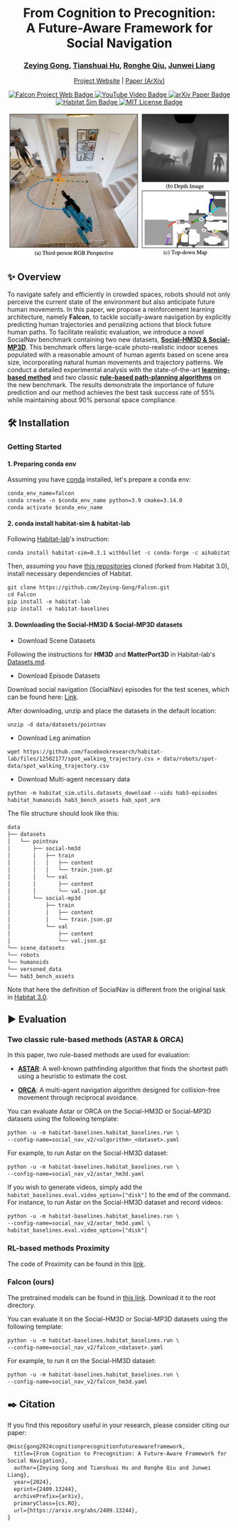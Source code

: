 <div align="center">
  <h1>From Cognition to Precognition: <br>A Future-Aware Framework for Social Navigation</h1>
  <h3>
    <a href="https://zeying-gong.github.io/">Zeying Gong</a>,
    <a href="https://hutslib.github.io/">Tianshuai Hu</a>,
    <a href="https://precognition.team/">Ronghe Qiu</a>,
    <a href="https://junweiliang.me/">Junwei Liang</a>
  </h3>

  <p>
    <a href="https://zeying-gong.github.io/projects/falcon/">Project Website</a> |
    <a href="https://arxiv.org/abs/2409.13244">Paper (ArXiv)</a>
  </p>

  <!-- Badges -->
  <p>
    <a href="https://zeying-gong.github.io/projects/falcon/">
      <img src="https://img.shields.io/badge/Web-Falcon-deepgreen.svg" alt="Falcon Project Web Badge">
    </a>
    <a href="https://www.youtube.com/watch?v=elNI7XlRyvU">
      <img src="https://img.shields.io/badge/Video-Youtube-red.svg" alt="YouTube Video Badge">
    </a>
    <a href="https://arxiv.org/abs/2409.13244">
      <img src="https://img.shields.io/badge/cs.ai-arxiv:2409.13244-42ba94.svg" alt="arXiv Paper Badge">
    </a>
    <a href="https://github.com/facebookresearch/habitat-sim">
      <img src="https://img.shields.io/static/v1?label=supports&message=Habitat%20Sim&color=informational" alt="Habitat Sim Badge">
    </a>
    <a href="https://github.com/Zeying-Gong/habitat-lab/blob/main/LICENSE">
      <img src="https://img.shields.io/badge/License-MIT-yellow.svg" alt="MIT License Badge">
    </a>
  </p>

  <!-- Task Illustration Image -->
  <img src="web-img/task_illustration_v5.png" width="600" alt="Task Illustration">
</div>


## :sparkles: Overview

To navigate safely and efficiently in crowded spaces, robots should not only perceive the current state of the environment but also anticipate future human movements.
In this paper, we propose a reinforcement learning architecture, namely **Falcon**, to tackle socially-aware navigation by explicitly predicting human trajectories and penalizing actions that block future human paths.
To facilitate realistic evaluation, we introduce a novel SocialNav benchmark containing two new datasets, [**Social-HM3D & Social-MP3D**](#3-downloading-the-social-hm3d--social-mp3d-datasets).
This benchmark offers large-scale photo-realistic indoor scenes populated with a reasonable amount of human agents based on scene area size, incorporating natural human movements and trajectory patterns.
We conduct a detailed experimental analysis with the state-of-the-art [**learning-based method**](#two-classic-rule-based-methods-astar--orca) and two classic [**rule-based path-planning algorithms**](#two-rl-based-methods-proximity--falconours) on the new benchmark.
The results demonstrate the importance of future prediction and our method achieves the best task success rate of 55% while maintaining about 90% personal space compliance.

## :hammer_and_wrench: Installation

### Getting Started

#### 1. **Preparing conda env**

Assuming you have [conda](https://docs.conda.io/projects/conda/en/latest/user-guide/install/) installed, let's prepare a conda env:
```
conda_env_name=falcon
conda create -n $conda_env_name python=3.9 cmake=3.14.0
conda activate $conda_env_name
```

#### 2. **conda install habitat-sim & habitat-lab**
Following [Habitat-lab](https://github.com/facebookresearch/habitat-lab.git)'s instruction:
```
conda install habitat-sim=0.3.1 withbullet -c conda-forge -c aihabitat
```

Then, assuming you have [this repositories](https://github.com/Zeying-Gong/habitat-lab) cloned (forked from Habitat 3.0), install necessary dependencies of Habitat.
```
git clone https://github.com/Zeying-Gong/Falcon.git
cd Falcon
pip install -e habitat-lab
pip install -e habitat-baselines
```

#### 3. **Downloading the Social-HM3D & Social-MP3D datasets**

- Download Scene Datasets

Following the instructions for **HM3D** and **MatterPort3D** in Habitat-lab's [Datasets.md](https://github.com/facebookresearch/habitat-lab/blob/main/DATASETS.md).

- Download Episode Datasets

Download social navigation (SocialNav) episodes for the test scenes, which can be found here: [Link](https://drive.google.com/drive/folders/1V0a8PYeMZimFcHgoJGMMTkvscLhZeKzD?usp=drive_link).

After downloading, unzip and place the datasets in the default location:
```
unzip -d data/datasets/pointnav
```
- Download Leg animation

```
wget https://github.com/facebookresearch/habitat-lab/files/12502177/spot_walking_trajectory.csv > data/robots/spot-data/spot_walking_trajectory.csv
```

- Download Multi-agent necessary data

```
python -m habitat_sim.utils.datasets_download --uids hab3-episodes habitat_humanoids hab3_bench_assets hab_spot_arm
```

The file structure should look like this:
```
data
├── datasets
│   └── pointnav
│       ├── social-hm3d
│       │   ├── train
│       │   │   ├── content
│       │   │   └── train.json.gz
│       │   └── val
│       │       ├── content
│       │       └── val.json.gz
│       └── social-mp3d
│           ├── train
│           │   ├── content
│           │   └── train.json.gz
│           └── val
│               ├── content
│               └── val.json.gz
└── scene_datasets
└── robots
└── humanoids
└── versoned_data
└── hab3_bench_assets

```

Note that here the definition of SocialNav is different from the original task in [Habitat 3.0](https://arxiv.org/abs/2310.13724).



## :arrow_forward: Evaluation

### Two classic rule-based methods (ASTAR & ORCA)

In this paper, two rule-based methods are used for evaluation:

- **[ASTAR](https://ieeexplore.ieee.org/document/4082128)**: A well-known pathfinding algorithm that finds the shortest path using a heuristic to estimate the cost.

- **[ORCA](https://gamma.cs.unc.edu/ORCA/publications/ORCA.pdf)**: A multi-agent navigation algorithm designed for collision-free movement through reciprocal avoidance.

You can evaluate Astar or ORCA on the Social-HM3D or Social-MP3D datasets using the following template:

```
python -u -m habitat-baselines.habitat_baselines.run \
--config-name=social_nav_v2/<algorithm>_<dataset>.yaml
```
For example, to run Astar on the Social-HM3D dataset:

```
python -u -m habitat-baselines.habitat_baselines.run \
--config-name=social_nav_v2/astar_hm3d.yaml
```

If you wish to generate videos, simply add the `habitat_baselines.eval.video_option=["disk"]` to the end of the command. For instance, to run Astar on the Social-HM3D dataset and record videos:

```
python -u -m habitat-baselines.habitat_baselines.run \
--config-name=social_nav_v2/astar_hm3d.yaml \
habitat_baselines.eval.video_option=["disk"]
```

### RL-based methods Proximity

The code of Proximity can be found in this [link](https://github.com/EnricoCancelli/ProximitySocialNav).

### Falcon (ours)

The pretrained models can be found in [this link](https://drive.google.com/drive/folders/1Bx1L9U345P_9pUfADk3Tnj7uK01EpxZY?usp=sharing). Download it to the root directory.

You can evaluate it on the Social-HM3D or Social-MP3D datasets using the following template:

```
python -u -m habitat-baselines.habitat_baselines.run \
--config-name=social_nav_v2/falcon_<dataset>.yaml
```

For example, to run it on the Social-HM3D dataset:

```
python -u -m habitat-baselines.habitat_baselines.run \
--config-name=social_nav_v2/falcon_hm3d.yaml
```

## :black_nib: Citation

If you find this repository useful in your research, please consider citing our paper:

```
@misc{gong2024cognitionprecognitionfutureawareframework,
  title={From Cognition to Precognition: A Future-Aware Framework for Social Navigation},
  author={Zeying Gong and Tianshuai Hu and Ronghe Qiu and Junwei Liang},
  year={2024},
  eprint={2409.13244},
  archivePrefix={arXiv},
  primaryClass={cs.RO},
  url={https://arxiv.org/abs/2409.13244},
}
```